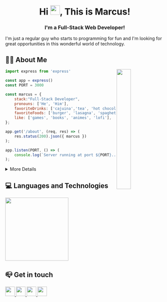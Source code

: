 <h1 align="center">
  Hi <img src="https://raw.githubusercontent.com/MartinHeinz/MartinHeinz/master/wave.gif" width="30px" height="30px">, This is Marcus!
</h1>

<h3 align="center">I'm a Full-Stack Web Developer!</h3>

I'm just a regular guy who starts to programming for fun and I'm looking for great opportunities in this wonderful world of technology.

## 🧑‍💻 About Me

<img align="right" height="380" width="30%" src="https://media0.giphy.com/media/SYRR8QmMP70d3AlU1N/giphy.gif?cid=ecf05e479duhwbtqs1ige44kzmaxty8cw45p5gji7k0aulsu&rid=giphy.gif&ct=g" />

```javascript
import express from 'express'

const app = express()
const PORT = 3000

const marcus = {
	stack:"Full-Stack Developer",
	pronouns: ['He', 'Him'],
	favoriteDrinks: ['cajuina','tea', 'hot chocolate', 'water'],
	favoriteFoods: ['burger', 'lasagna', 'spaghetti'],
	like: ['games', 'books', 'animes', 'lofi'],
};

app.get('/about', (req, res) => (
	res.status(200).json({ marcus })
);

app.listen(PORT, () => (
	console.log(`Server running at port ${PORT}...`)
);
```
<details>
<summary>More Details</summary>
<br>
<div align="center">
  <a href="https://github.com/mrkdavi/github-readme-stats"><img height="165em" alt="Marcus's Github Stats" src="https://github-readme-stats.vercel.app/api?username=mrkdavi&show_icons=true&count_private=true&theme=react&hide_border=true&bg_color=0D1117" /></a>
  <a href="https://github.com/mrkdavi/github-readme-stats"><img height="165em" alt="Marcus's Top Languages" src="https://github-readme-stats.vercel.app/api/top-langs/?username=mrkdavi&langs_count=8&count_private=true&layout=compact&theme=react&hide_border=true&bg_color=0D1117"/>
	</a>
</div>
</details>

<div>
<h2>💻 Languages and Technologies</h2>
<img src="https://skillicons.dev/icons?i=js,ts,nodejs,react,vite,tailwindcss,jest,docker,express,redux,postgres,mysql,prisma,mongodb,bash,linux&perline=4" width="200" />
</div>

<div>
<h2>📪 Get in touch</h2>
<div>
	<a href="mailto:marcusdavi.soar@gmail.com" target="_blank" alt="Gmail">
		<img src="https://img.shields.io/badge/-Gmail-FF0000?style=flat-square&labelColor=FF0000&logo=gmail&logoColor=white&link=marcusdavi.soar@gmail.com" height="30" />
	</a>
	<a href="https://www.linkedin.com/in/mrkdavi" target="_blank" alt="Linkedin">
		<img src="https://img.shields.io/badge/-Linkedin-0e76a8?style=flat-square&logo=Linkedin&logoColor=white&link=https://www.linkedin.com/in/mrkdavi" height="30" />
	</a>
	<a href="https://www.instagram.com/mrkdavi" target="_blank" alt="Instagram">
	  <img src="https://img.shields.io/badge/-Instagram-DF0174?style=flat-square&labelColor=DF0174&logo=instagram&logoColor=white&link=https://instagram.com/mrkdavi" height="30" />
	</a>
	<a href="https://discordapp.com/users/263112128003702785" target="_blank" alt="Discord">
	  <img src="https://img.shields.io/badge/-discord-7289DA?style=flat-square&labelColor=7289da&logo=discord&logoColor=white&link=https://discordapp.com/users/263112128003702785" height="30" />
	</a>
	</div>
</div>
